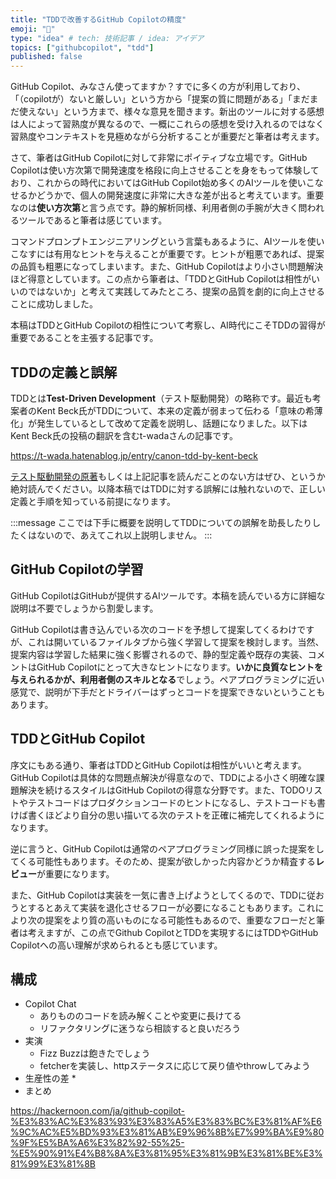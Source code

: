 ```yaml
---
title: "TDDで改善するGitHub Copilotの精度"
emoji: "🤖"
type: "idea" # tech: 技術記事 / idea: アイデア
topics: ["githubcopilot", "tdd"]
published: false
---
```


GitHub Copilot、みなさん使ってますか？すでに多くの方が利用しており、「（copilotが）ないと厳しい」という方から「提案の質に問題がある」「まだまだ使えない」という方まで、様々な意見を聞きます。新出のツールに対する感想は人によって習熟度が異なるので、一概にこれらの感想を受け入れるのではなく習熟度やコンテキストを見極めながら分析することが重要だと筆者は考えます。

さて、筆者はGitHub Copilotに対して非常にポイティブな立場です。GitHub Copilotは使い方次第で開発速度を格段に向上させることを身をもって体験しており、これからの時代においてはGitHub Copilot始め多くのAIツールを使いこなせるかどうかで、個人の開発速度に非常に大きな差が出ると考えています。重要なのは**使い方次第**と言う点です。静的解析同様、利用者側の手腕が大きく問われるツールであると筆者は感じています。

コマンドプロンプトエンジニアリングという言葉もあるように、AIツールを使いこなすには有用なヒントを与えることが重要です。ヒントが粗悪であれば、提案の品質も粗悪になってしまいます。また、GitHub Copilotはより小さい問題解決ほど得意としています。この点から筆者は、「TDDとGitHub Copilotは相性がいいのではないか」と考えて実践してみたところ、提案の品質を劇的に向上させることに成功しました。

本稿はTDDとGitHub Copilotの相性について考察し、AI時代にこそTDDの習得が重要であることを主張する記事です。

## TDDの定義と誤解

TDDとは**Test-Driven Development**（テスト駆動開発）の略称です。最近も考案者のKent Beck氏がTDDについて、本来の定義が弱まって伝わる「意味の希薄化」が発生しているとして改めて定義を説明し、話題になりました。以下はKent Beck氏の投稿の翻訳を含むt-wadaさんの記事です。

https://t-wada.hatenablog.jp/entry/canon-tdd-by-kent-beck

[テスト駆動開発の原著](https://www.ohmsha.co.jp/book/9784274217883/)もしくは上記記事を読んだことのない方はぜひ、というか絶対読んでください。以降本稿ではTDDに対する誤解には触れないので、正しい定義と手順を知っている前提になります。

:::message
ここでは下手に概要を説明してTDDについての誤解を助長したりしたくはないので、あえてこれ以上説明しません。
:::

## GitHub Copilotの学習

GitHub CopilotはGitHubが提供するAIツールです。本稿を読んでいる方に詳細な説明は不要でしょうから割愛します。

GitHub Copilotは書き込んでいる次のコードを予想して提案してくるわけですが、これは開いているファイルタブから強く学習して提案を検討します。当然、提案内容は学習した結果に強く影響されるので、静的型定義や既存の実装、コメントはGitHub Copilotにとって大きなヒントになります。**いかに良質なヒントを与えられるかが、利用者側のスキルとなる**でしょう。ペアプログラミングに近い感覚で、説明が下手だとドライバーはずっとコードを提案できないということもあります。

## TDDとGitHub Copilot

序文にもある通り、筆者はTDDとGitHub Copilotは相性がいいと考えます。GitHub Copilotは具体的な問題点解決が得意なので、TDDによる小さく明確な課題解決を続けるスタイルはGitHub Copilotの得意な分野です。また、TODOリストやテストコードはプロダクションコードのヒントになるし、テストコードも書けば書くほどより自分の思い描いてる次のテストを正確に補完してくれるようになります。

逆に言うと、GitHub Copilotは通常のペアプログラミング同様に誤った提案をしてくる可能性もあります。そのため、提案が欲しかった内容かどうか精査する**レビュー**が重要になります。

また、GitHub Copilotは実装を一気に書き上げようとしてくるので、TDDに従おうとするとあえて実装を退化させるフローが必要になることもあります。これにより次の提案をより質の高いものになる可能性もあるので、重要なフローだと筆者は考えますが、この点でGithub CopilotとTDDを実現するにはTDDやGitHub Copilotへの高い理解が求められるとも感じています。

## 構成

- Copilot Chat
  - ありもののコードを読み解くことや変更に長けてる
  - リファクタリングに迷うなら相談すると良いだろう
- 実演
  - Fizz Buzzは飽きたでしょう
  - fetcherを実装し、httpステータスに応じて戻り値やthrowしてみよう
- 生産性の差
  *
- まとめ

https://hackernoon.com/ja/github-copilot-%E3%83%AC%E3%83%93%E3%83%A5%E3%83%BC%E3%81%AF%E6%9C%AC%E5%BD%93%E3%81%AB%E9%96%8B%E7%99%BA%E9%80%9F%E5%BA%A6%E3%82%92-55%25-%E5%90%91%E4%B8%8A%E3%81%95%E3%81%9B%E3%81%BE%E3%81%99%E3%81%8B